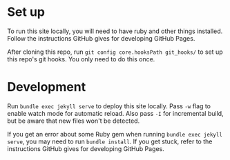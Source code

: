# Set up

To run this site locally, you will need to have ruby and other things installed.
Follow the instructions GitHub gives for developing GitHub Pages.

After cloning this repo, run `git config core.hooksPath git_hooks/` to set up this repo's git hooks.
You only need to do this once.

# Development

Run `bundle exec jekyll serve` to deploy this site locally.
Pass `-w` flag to enable watch mode for automatic reload.
Also pass `-I` for incremental build, but be aware that new files won't be detected.

If you get an error about some Ruby gem when running `bundle exec jekyll serve`, you may need to run `bundle install`.
If you get stuck, refer to the instructions GitHub gives for developing GitHub Pages.